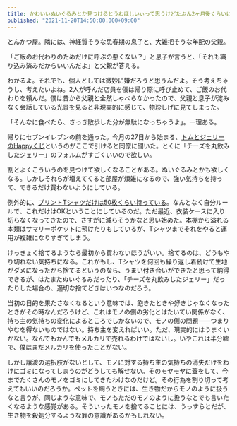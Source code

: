 ```yaml
---
title: かわいいぬいぐるみとか見つけるとうわほしいぃって思うけどたぶん2ヶ月後くらいにはいらねえって思っちゃう
published: "2021-11-20T14:50:00.000+09:00"
---
```


とんかつ屋。隣には、神経質そうな思春期の息子と、大雑把そうな年配の父親。

「ご飯のお代わりのためだけに呼ぶの悪くない？」と息子が言うと、「それも織り込み済みだからいいんだよ」と父親が答える。

わかるよ。それでも、個人としては微妙に嫌だろうと思うんだよ。そう考えちゃうし、考えたいよね。2人が呼んだ店員を僕は帰り際に呼び止めて、ご飯のお代わりを頼んだ。僕は昔から父親と全然しゃべらなかったので、父親と息子が淀みなく会話している光景を見ると非現実的に感じて、物珍しげに見てしまった。

「そんなに食べたら、さっき散歩した分が無駄になっちゃうよ」。一理ある。

帰りにセブンイレブンの前を通った。今月の27日から始まる、[トムとジェリーのHappyくじ](https://www.h-kuji.com/goods/tomandjerry/)というのがここで引けると同僚に聞いた。とくに「チーズを丸飲みしたジェリー」のフォルムがすごくいいので欲しい。

割とよくこういうのを見つけて欲しくなることがある。ぬいぐるみとかも欲しくなる。しかしそれらが増えてくると部屋が煩雑になるので、強い気持ちを持って、できるだけ買わないようにしている。

例外的に、[プリントTシャツだけは50枚くらい持っている](https://scrapbox.io/yuhei-print-tshirt/)。なんとなく自分ルールで、これだけはOKということにしているのだ。ただ最近、衣装ケースに入り切らなくなってきたので、さすがに減らそうかなと思い始めた。本棚から溢れる本類はサマリーポケットに預けたりもしているが、Tシャツまでそれをやると運用が複雑になりすぎてしまう。

けっきょく捨てるようなら最初から買わないほうがいい。捨てるのは、どうもやり切れない気持ちになる。これがもし、Tシャツを何回も繰り返し着続けて生地がダメになったから捨てるというのなら、うまい付き合いができたと思って納得できるが、はたまたぬいぐるみだったり、「チーズを丸飲みしたジェリー」だったりした場合の、適切な捨てどきはいつなのだろう。

当初の目的を果たさなくなるという意味では、飽きたときや好きじゃなくなったときがその時なんだろうけど、これはモノの側の劣化とはたいてい関係がなく、持ち主の気持ちの変化によるところでしかないので、モノの側の問題——つまりやむを得ないものではない。持ち主を変えればいい。ただ、現実的にはうまくいかない。なんでもかんでもメルカリで売れるわけではないし。いやこれは半分嘘で、僕はまだメルカリを使ったことがない。

しかし譲渡の選択肢がないとして、モノに対する持ち主の気持ちの消失だけをわけにゴミになってしまうのがどうしても解せない。そのモヤモヤに蓋をして、今までたくさんのモノをゴミにしてきたわけなのだけど。その行為を割り切って考えてもいいのだろうか。ペットを飼うときには、生き物だからモノのように扱うなと言うが、同じような意味で、モノもただのモノのように扱うなとでも言いたくなるような感覚がある。そういったモノを捨てることには、うっすらとだが、生き物を殺処分するような罪の意識があるかもしれない。
